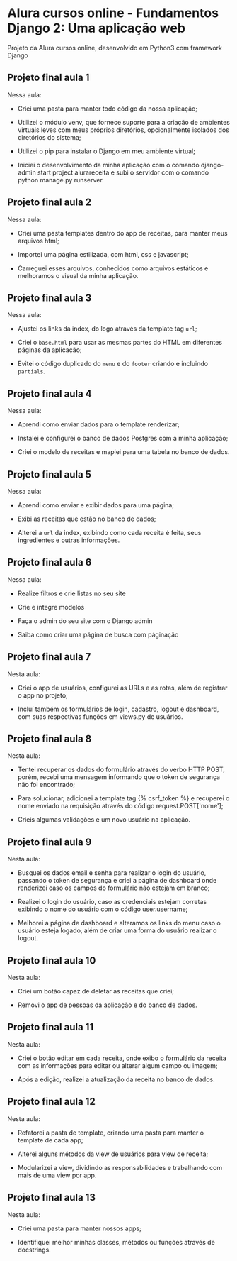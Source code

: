 # Alura cursos online - Fundamentos Django 2: Uma aplicação web

Projeto da Alura cursos online, desenvolvido em Python3 com framework Django

## Projeto final aula 1

Nessa aula:

- Criei uma pasta para manter todo código da nossa aplicação;

- Utilizei o módulo venv, que fornece suporte para a criação de ambientes virtuais leves com meus próprios diretórios, opcionalmente isolados dos diretórios do sistema;

- Utilizei o pip para instalar o Django em meu ambiente virtual;

- Iniciei o desenvolvimento da minha aplicação com o comando django-admin start project alurareceita e subi o servidor com o comando python manage.py runserver.

## Projeto final aula 2
Nessa aula:

- Criei uma pasta templates dentro do app de receitas, para manter meus arquivos html;

- Importei uma página estilizada, com html, css e javascript;

- Carreguei esses arquivos, conhecidos como arquivos estáticos e melhoramos o visual da minha aplicação.

## Projeto final aula 3

Nessa aula:

- Ajustei os links da index, do logo através da template tag `url`;

- Criei o `base.html` para usar as mesmas partes do HTML em diferentes páginas da aplicação;

- Evitei o código duplicado do `menu` e do `footer` criando e incluindo `partials`.

## Projeto final aula 4

Nessa aula:

- Aprendi como enviar dados para o template renderizar;

- Instalei e configurei o banco de dados Postgres com a minha aplicação;

- Criei o modelo de receitas e mapiei para uma tabela no banco de dados.

## Projeto final aula 5

Nessa aula:

- Aprendi como enviar e exibir dados para uma página;

- Exibi as receitas que estão no banco de dados;

- Alterei a `url` da index, exibindo como cada receita é feita, seus ingredientes e outras informações.

## Projeto final aula 6

Nessa aula:

- Realize filtros e crie listas no seu site

- Crie e integre modelos

- Faça o admin do seu site com o Django admin

- Saiba como criar uma página de busca com páginação

## Projeto final aula 7

Nesta aula:

- Criei o app de usuários, configurei as URLs e as rotas, além de registrar o app no projeto;

- Incluí também os formulários de login, cadastro, logout e dashboard, com suas respectivas funções em views.py de usuários.

## Projeto final aula 8

Nesta aula:

- Tentei recuperar os dados do formulário através do verbo HTTP POST, porém, recebi uma mensagem informando que o token de segurança não foi encontrado;

- Para solucionar, adicionei a template tag {% csrf_token %} e recuperei o nome enviado na requisição através do código request.POST['nome'];

- Crieis algumas validações e um novo usuário na aplicação.

## Projeto final aula 9

Nesta aula:

- Busquei os dados email e senha para realizar o login do usuário, passando o token de segurança e criei a página de dashboard onde renderizei caso os campos do formulário não estejam em branco;

- Realizei o login do usuário, caso as credenciais estejam corretas exibindo o nome do usuário com o código user.username;

- Melhorei a página de dashboard e alteramos os links do menu caso o usuário esteja logado, além de criar uma forma do usuário realizar o logout.

## Projeto final aula 10

Nesta aula:

- Criei um botão capaz de deletar as receitas que criei;

- Removi o app de pessoas da aplicação e do banco de dados.

## Projeto final aula 11

Nesta aula:

- Criei o botão editar em cada receita, onde exibo o formulário da receita com as informações para editar ou alterar algum campo ou imagem;

- Após a edição, realizei a atualização da receita no banco de dados.

## Projeto final aula 12

Nesta aula:

- Refatorei a pasta de template, criando uma pasta para manter o template de cada app;

- Alterei alguns métodos da view de usuários para view de receita;

- Modularizei a view, dividindo as responsabilidades e trabalhando com mais de uma view por app.

## Projeto final aula 13

Nesta aula:

- Criei uma pasta para manter nossos apps;

- Identifiquei melhor minhas classes, métodos ou funções através de docstrings.